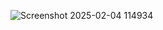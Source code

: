 ![Screenshot 2025-02-04 114934](https://github.com/user-attachments/assets/cfcd6cc1-2763-40c5-80b8-880da0104175)
